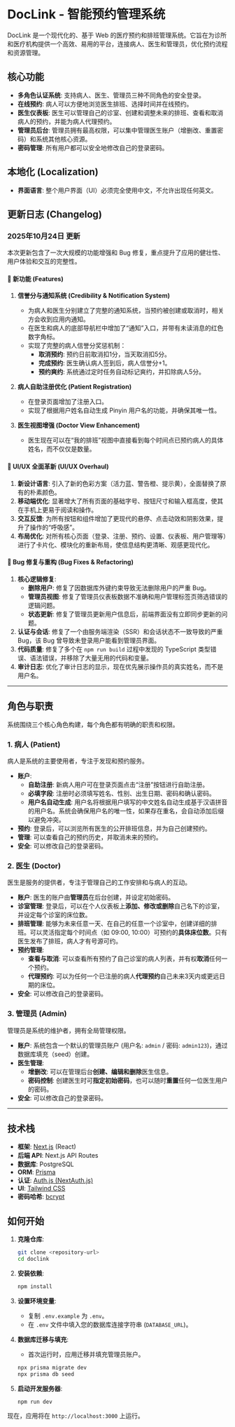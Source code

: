 # DocLink - 智能预约管理系统

DocLink 是一个现代化的、基于 Web 的医疗预约和排班管理系统。它旨在为诊所和医疗机构提供一个高效、易用的平台，连接病人、医生和管理员，优化预约流程和资源管理。

## 核心功能

- **多角色认证系统**: 支持病人、医生、管理员三种不同角色的安全登录。
- **在线预约**: 病人可以方便地浏览医生排班、选择时间并在线预约。
- **医生仪表板**: 医生可以管理自己的诊室、创建和调整未来的排班、查看和取消病人的预约，并能为病人代理预约。
- **管理员后台**: 管理员拥有最高权限，可以集中管理医生账户（增删改、重置密码）和系统其他核心资源。
- **密码管理**: 所有用户都可以安全地修改自己的登录密码。

## 本地化 (Localization)

- **界面语言**: 整个用户界面（UI）必须完全使用中文，不允许出现任何英文。

## 更新日志 (Changelog)

### 2025年10月24日 更新

本次更新包含了一次大规模的功能增强和 Bug 修复，重点提升了应用的健壮性、用户体验和交互的完整性。

#### 🌟 新功能 (Features)

1.  **信誉分与通知系统 (Credibility & Notification System)**
    - 为病人和医生分别建立了完整的通知系统，当预约被创建或取消时，相关方会收到应用内通知。
    - 在医生和病人的底部导航栏中增加了“通知”入口，并带有未读消息的红色数字角标。
    - 实现了完整的病人信誉分奖惩机制：
      - **取消预约**: 预约日前取消扣1分，当天取消扣5分。
      - **完成预约**: 医生确认病人签到后，病人信誉分+1。
      - **预约爽约**: 系统通过定时任务自动标记爽约，并扣除病人5分。

2.  **病人自助注册优化 (Patient Registration)**
    - 在登录页面增加了注册入口。
    - 实现了根据用户姓名自动生成 Pinyin 用户名的功能，并确保其唯一性。

3.  **医生视图增强 (Doctor View Enhancement)**
    - 医生现在可以在“我的排班”视图中直接看到每个时间点已预约病人的具体姓名，而不仅仅是数量。

#### 🎨 UI/UX 全面革新 (UI/UX Overhaul)

1.  **新设计语言**: 引入了新的色彩方案（活力蓝、警告橙、提示黄），全面替换了原有的朴素颜色。
2.  **移动端优化**: 显著增大了所有页面的基础字号、按钮尺寸和输入框高度，使其在手机上更易于阅读和操作。
3.  **交互反馈**: 为所有按钮和组件增加了更现代的悬停、点击动效和阴影效果，提升了操作的“呼吸感”。
4.  **布局优化**: 对所有核心页面（登录、注册、预约、设置、仪表板、用户管理等）进行了卡片化、模块化的重新布局，使信息结构更清晰、观感更现代化。

#### 🐞 Bug 修复与重构 (Bug Fixes & Refactoring)

1.  **核心逻辑修复**:
    - **删除用户**: 修复了因数据库外键约束导致无法删除用户的严重 Bug。
    - **管理员视图**: 修复了管理员仪表板数据不准确和用户管理标签页筛选错误的逻辑问题。
    - **状态更新**: 修复了管理员更新用户信息后，前端界面没有立即同步更新的问题。
2.  **认证与会话**: 修复了一个由服务端渲染（SSR）和会话状态不一致导致的严重 Bug，该 Bug 曾导致未登录用户能看到管理员界面。
3.  **代码质量**: 修复了多个在 `npm run build` 过程中发现的 TypeScript 类型错误、语法错误，并移除了大量无用的代码和变量。
4.  **审计日志**: 优化了审计日志的显示，现在优先展示操作员的真实姓名，而不是用户名。

---

## 角色与职责

系统围绕三个核心角色构建，每个角色都有明确的职责和权限。

### 1. 病人 (Patient)

病人是系统的主要使用者，专注于发现和预约服务。

- **账户**: 
  - **自助注册**: 新病人用户可在登录页面点击“注册”按钮进行自助注册。
  - **必填字段**: 注册时必须填写姓名、性别、出生日期、密码和确认密码。
  - **用户名自动生成**: 用户名将根据用户填写的中文姓名自动生成基于汉语拼音的用户名。系统会确保用户名的唯一性，如果存在重名，会自动添加后缀以避免冲突。
- **预约**: 登录后，可以浏览所有医生的公开排班信息，并为自己创建预约。
- **管理**: 可以查看自己的预约历史，并取消未来的预约。
- **安全**: 可以修改自己的登录密码。

### 2. 医生 (Doctor)

医生是服务的提供者，专注于管理自己的工作安排和与病人的互动。

- **账户**: 医生的账户由**管理员**在后台创建，并设定初始密码。
- **诊室管理**: 登录后，可以在个人仪表板上**添加、修改或删除**自己名下的诊室，并设定每个诊室的床位数。
- **排班管理**: 能够为未来任意一天、在自己的任意一个诊室中，创建详细的排班。可以灵活指定每个时间点（如 09:00, 10:00）可预约的**具体床位数**。只有医生发布了排班，病人才有号源可约。
- **预约管理**:
  - **查看与取消**: 可以查看所有预约了自己诊室的病人列表，并有权**取消**任何一个预约。
  - **代理预约**: 可以为任何一个已注册的病人**代理预约**自己未来3天内或更远日期的床位。
- **安全**: 可以修改自己的登录密码。

### 3. 管理员 (Admin)

管理员是系统的维护者，拥有全局管理权限。

- **账户**: 系统包含一个默认的管理员账户 (用户名: `admin` / 密码: `admin123`)，通过数据库填充（seed）创建。
- **医生管理**: 
  - **增删改**: 可以在管理后台**创建、编辑和删除**医生信息。
  - **密码控制**: 创建医生时可**指定初始密码**，也可以随时**重置**任何一位医生用户的密码。
- **安全**: 可以修改自己的登录密码。

---

## 技术栈

- **框架**: [Next.js](https://nextjs.org/) (React)
- **后端 API**: Next.js API Routes
- **数据库**: PostgreSQL
- **ORM**: [Prisma](https://www.prisma.io/)
- **认证**: [Auth.js (NextAuth.js)](https://next-auth.js.org/)
- **UI**: [Tailwind CSS](https://tailwindcss.com/)
- **密码哈希**: [bcrypt](https://github.com/kelektiv/node.bcrypt.js)

## 如何开始

1.  **克隆仓库**:
    ```bash
    git clone <repository-url>
    cd doclink
    ```

2.  **安装依赖**:
    ```bash
    npm install
    ```

3.  **设置环境变量**:
    - 复制 `.env.example` 为 `.env`。
    - 在 `.env` 文件中填入您的数据库连接字符串 (`DATABASE_URL`)。

4.  **数据库迁移与填充**:
    - 首次运行时，应用迁移并填充管理员账户。
    ```bash
    npx prisma migrate dev
    npx prisma db seed
    ```

5.  **启动开发服务器**:
    ```bash
    npm run dev
    ```

现在，应用将在 `http://localhost:3000` 上运行。
